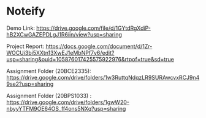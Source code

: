 # Noteify

Demo Link:
https://drive.google.com/file/d/1GYtdRgXdiP-hB2XCwGAZEPDLgJ1R6iin/view?usp=sharing

Project Report:
https://docs.google.com/document/d/1Zr-WOCUi3bi5XXtn13XwEJ1eMbNPf7y6/edit?usp=sharing&ouid=105876017425575922976&rtpof=true&sd=true

Assignment Folder (20BCE2335):
https://drive.google.com/drive/folders/1w3RuttqNdqzLR9SURAwcvxRCJ9n49se2?usp=sharing

Assignment Folder (20BPS1033) :
https://drive.google.com/drive/folders/1gwW20-nbyyYTFM9OE64OS_ff4ons5NXq?usp=sharing
